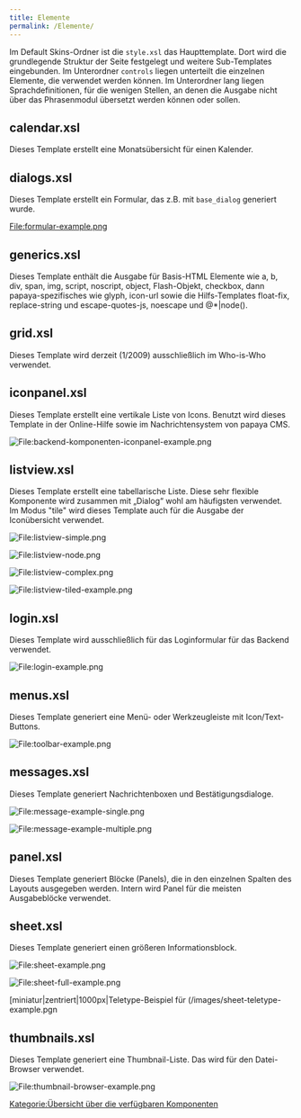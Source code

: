 ```yaml
---
title: Elemente
permalink: /Elemente/
---
```


Im Default Skins-Ordner ist die `style.xsl` das Haupttemplate. Dort wird die grundlegende Struktur der Seite festgelegt und weitere Sub-Templates eingebunden. Im Unterordner `controls` liegen unterteilt die einzelnen Elemente, die verwendet werden können. Im Unterordner lang liegen Sprachdefinitionen, für die wenigen Stellen, an denen die Ausgabe nicht über das Phrasenmodul übersetzt werden können oder sollen.

calendar.xsl
------------

Dieses Template erstellt eine Monatsübersicht für einen Kalender.

dialogs.xsl
-----------

Dieses Template erstellt ein Formular, das z.B. mit `base_dialog` generiert wurde.

[File:formular-example.png](images/formular-example.png)

generics.xsl
------------

Dieses Template enthält die Ausgabe für Basis-HTML Elemente wie a, b, div, span, img, script, noscript, object, Flash-Objekt, checkbox, dann papaya-spezifisches wie glyph, icon-url sowie die Hilfs-Templates float-fix, replace-string und escape-quotes-js, noescape und @\*|node().

grid.xsl
--------

Dieses Template wird derzeit (1/2009) ausschließlich im Who-is-Who verwendet.

iconpanel.xsl
-------------

Dieses Template erstellt eine vertikale Liste von Icons. Benutzt wird dieses Template in der Online-Hilfe sowie im Nachrichtensystem von papaya CMS.

![File:backend-komponenten-iconpanel-example.png](images/backend-komponenten-iconpanel-example.png)

listview.xsl
------------

Dieses Template erstellt eine tabellarische Liste. Diese sehr flexible Komponente wird zusammen mit „Dialog“ wohl am häufigsten verwendet. Im Modus "tile" wird dieses Template auch für die Ausgabe der Iconübersicht verwendet.

![File:listview-simple.png](images/listview-simple.png)

![File:listview-node.png](images/listview-node.png)

![File:listview-complex.png](images/listview-complex.png)

![File:listview-tiled-example.png](images/listview-tiled-example.png)

login.xsl
---------

Dieses Template wird ausschließlich für das Loginformular für das Backend verwendet.

![File:login-example.png](images/login-example.png)

menus.xsl
---------

Dieses Template generiert eine Menü- oder Werkzeugleiste mit Icon/Text-Buttons.

![File:toolbar-example.png](images/toolbar-example.png)

messages.xsl
------------

Dieses Template generiert Nachrichtenboxen und Bestätigungsdialoge.

![File:message-example-single.png](images/message-example-single.png)

![File:message-example-multiple.png](images/message-example-multiple.png)

panel.xsl
---------

Dieses Template generiert Blöcke (Panels), die in den einzelnen Spalten des Layouts ausgegeben werden. Intern wird Panel für die meisten Ausgabeblöcke verwendet.

sheet.xsl
---------

Dieses Template generiert einen größeren Informationsblock.

![File:sheet-example.png](images/sheet-example.png)

![File:sheet-full-example.png](images/sheet-full-example.png)

[miniatur|zentriert|1000px|Teletype-Beispiel für (/images/sheet-teletype-example.pgn

thumbnails.xsl
--------------

Dieses Template generiert eine Thumbnail-Liste. Das wird für den Datei-Browser verwendet.

![File:thumbnail-browser-example.png](/images/thumbnail-browser-example.png)

[Kategorie:Übersicht über die verfügbaren Komponenten](/Kategorie:Übersicht_über_die_verfügbaren_Komponenten "wikilink")
